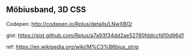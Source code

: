 ## Möbiusband, 3D CSS

Codepen: http://codepen.io/Rplus/details/LNwXBO/

gist: https://gist.github.com/Rplus/a7a93f34dd2ae52780fddccfd10d96d1

ref: https://en.wikipedia.org/wiki/M%C3%B6bius_strip
